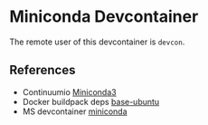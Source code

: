 # Miniconda Devcontainer

The remote user of this devcontainer is `devcon`.

## References

* Continuumio [Miniconda3](https://github.com/ContinuumIO/docker-images/blob/main/miniconda3/debian/Dockerfile)
* Docker buildpack deps [base-ubuntu](https://github.com/docker-library/buildpack-deps/blob/master/ubuntu/noble/curl/Dockerfile)
* MS devcontainer [miniconda](https://github.com/devcontainers/images/blob/main/src/miniconda/.devcontainer/Dockerfile)
